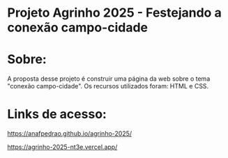 # Projeto Agrinho 2025 - Festejando a conexão campo-cidade
# Sobre:
A proposta desse projeto é construir uma página da web sobre o tema "conexão campo-cidade". Os recursos utilizados foram: HTML e CSS.

# Links de acesso:
 https://anafpedrao.github.io/agrinho-2025/
 
https://agrinho-2025-nt3e.vercel.app/

